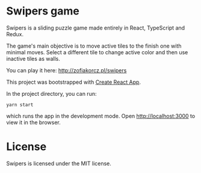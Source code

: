 # Swipers game

Swipers is a sliding puzzle game made entirely in React, TypeScript and Redux.

The game's main objective is to move active tiles to the finish one with minimal moves. Select a different tile to change active color and then use inactive tiles as walls.

You can play it here: http://zofiakorcz.pl/swipers

This project was bootstrapped with [Create React App](https://github.com/facebook/create-react-app).


In the project directory, you can run:

`yarn start`

which runs the app in the development mode.
Open [http://localhost:3000](http://localhost:3000) to view it in the browser.

# License
Swipers is licensed under the MIT license.
